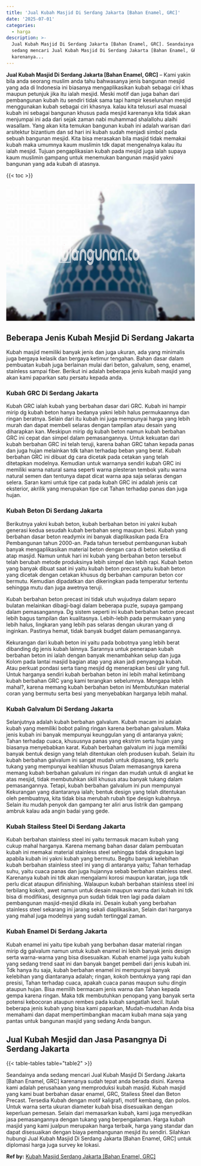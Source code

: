 ```yaml
---
title: 'Jual Kubah Masjid Di Serdang Jakarta [Bahan Enamel, GRC]'
date: '2025-07-01'
categories:
  - harga
description: >-
  Jual Kubah Masjid Di Serdang Jakarta [Bahan Enamel, GRC]. Seandainya anda
  sedang mencari Jual Kubah Masjid Di Serdang Jakarta [Bahan Enamel, GRC]
  karenanya...
---
```


**Jual Kubah Masjid Di Serdang Jakarta \[Bahan Enamel, GRC\]** – Kami yakin bila anda seorang muslim anda tahu bahwasanya jenis bangunan mesjid yang ada di Indonesia ini biasanya mengaplikasikan kubah sebagai ciri khas maupun petunjuk jika itu ialah mesjid. Meski motif dan juga bahan dari pembangunan kubah itu sendiri tidak sama tapi hampir keseluruhan mesjid menggunakan kubah sebagai ciri khasnya. kalau kita telusuri asal muasal kubah ini sebagai bangunan khusus pada mesjid karenanya kita tidak akan menjumpai ini ada dari sejak zaman nabi muhammad shalallohu alaihi wasallam. Yang akan kita temukan bangunan kubah ini adalah warisan dari arsitektur bizantium dan sd hari ini kubah sudah menjadi simbol pada sebuah bangunan mesjid. Kita bisa merasakan bila masjid tidak memakai kubah maka umumnya kaum muslimin tdk dapat mengenalnya kalau itu ialah mesjid. Tujuan pengaplikasian kubah pada mesjid juga ialah supaya kaum muslimin gampang untuk menemukan bangunan masjid yakni bangunan yang ada kubah di atasnya.

{{< toc >}}

![Jual Kubah Masjid Di Serdang Jakarta [Bahan Enamel, GRC]](/images/jual-kubah-masjid-44.png)

## Beberapa Jenis Kubah Mesjid Di Serdang Jakarta

Kubah masjid memiliki banyak jenis dan juga ukuran, ada yang minimalis juga bergaya kelasik dan bergaya ketimur tengahan. Bahan dasar dalam pembuatan kubah juga berlainan mulai dari beton, galvalum, seng, enamel, stainless sampai fiber. Berikut ini adalah beberapa jenis kubah masjid yang akan kami paparkan satu persatu kepada anda.

### Kubah GRC Di Serdang Jakarta

Kubah GRC ialah kubah yang berbahan dasar dari GRC. Kubah ini hampir mirip dg kubah beton hanya bedanya yakni lebih halus permukaannya dan ringan beratnya. Selain dari itu kubah ini juga mempunyai harga yang lebih murah dan dapat membeli selaras dengan tampilan atau desain yang diharapkan kan. Meskipun mirip dg kubah beton namun kubah berbahan GRC ini cepat dan simpel dalam pemasangannya. Untuk kekuatan dari kubah berbahan GRC ini telah teruji, karena bahan GRC tahan kepada panas dan juga hujan melainkan tdk tahan terhadap beban yang berat. Kubah berbahan GRC ini dibuat dg cara dicetak pada cetakan yang telah ditetapkan modelnya. Kemudian untuk warnanya sendiri kubah GRC ini memiliki warna natural sama seperti warna plesteran tembok yaitu warna natural semen dan tentunya dapat dicat warna apa saja selaras dengan selera. Saran kami untuk tipe cat pada kubah GRC ini adalah jenis cat eksterior, akrilik yang merupakan tipe cat Tahan terhadap panas dan juga hujan.

### Kubah Beton Di Serdang Jakarta

Berikutnya yakni kubah beton, kubah berbahan beton ini yakni kubah generasi kedua sesudah kubah berbahan seng maupun besi. Kubah yang berbahan dasar beton readymix ini banyak diaplikasikan pada Era Pembangunan tahun 2000-an. Pada tahun tersebut pembangunan kubah banyak mengaplikasikan material beton dengan cara di beton seketika di atap masjid. Namun untuk hari ini kubah yang berbahan beton tersebut telah berubah metode produksinya lebih simpel dan lebih rapi. Kubah beton yang banyak dibuat saat ini yaitu kubah beton precast yaitu kubah beton yang dicetak dengan cetakan khusus dg berbahan campuran beton cor bermutu. Kemudian dipadatkan dan dikeringkan pada temperatur tertentu sehingga mutu dan juga awetnya teruji.

Kubah berbahan beton precast ini tidak utuh wujudnya dalam separo bulatan melainkan dibagi-bagi dalam beberapa puzle, supaya gampang dalam pemasangannya. Dg sistem seperti ini kubah berbahan beton precast lebih bagus tampilan dan kualitasnya. Lebih-lebih pada permukaan yang lebih halus, lingkaran yang lebih pas selaras dengan ukuran yang di inginkan. Pastinya hemat, tidak banyak budget dalam pemasangannya.

Kekurangan dari kubah beton ini yaitu pada bobotnya yang lebih berat dibanding dg jenis kubah lainnya. Sarannya untuk penerapan kubah berbahan beton ini ialah dengan banyak menambahkan selup dan juga Kolom pada lantai masjid bagian atap yang akan jadi penyangga kubah. Atau perkuat pondasi serta tiang mesjid dg menerapkan besi ulir yang full. Untuk harganya sendiri kubah berbahan beton ini lebih mahal ketimbang kubah berbahan GRC yang kami terangkan sebelumnya. Mengapa lebih mahal?, karena memang kubah berbahan beton ini Membutuhkan material coran yang bermutu serta besi yang menyebabkan harganya lebih mahal.

### Kubah Galvalum Di Serdang Jakarta

Selanjutnya adalah kubah berbahan galvalum. Kubah macam ini adalah kubah yang memiliki bobot paling ringan karena berbahan galvalum. Maka jenis kubah ini banyak mempunyai keunggulan yang di antaranya yakni; Tahan terhadap cuaca, khususnya panas yang ekstrim serta hujan yang biasanya menyebabkan karat. Kubah berbahan galvalum ini juga memiliki banyak bentuk design yang telah ditentukan oleh produsen kubah. Selain itu kubah berbahan galvalum ini sangat mudah untuk dipasang, tdk perlu tukang yang mempunyai keahlian khusus Dalam memasangnya karena memang kubah berbahan galvalum ini ringan dan mudah untuk di angkat ke atas mesjid, tidak membutuhkan skill khusus atau banyak tukang dalam pemasangannya. Tetapi, kubah berbahan galvalum ini pun mempunyai Kekurangan yang diantaranya ialah; bentuk design yang telah ditentukan oleh pembuatnya, kita tidak bisa merubah rubah tipe design kubahnya. Selain itu mudah penyok dan gampang ter aliri arus listrik dan gampang ambruk kalau ada angin badai yang gede.

### Kubah Stailess Steel Di Serdang Jakarta

Kubah berbahan stainless steel ini yaitu termasuk macam kubah yang cukup mahal harganya. Karena memang bahan dasar dalam pembuatan kubah ini memakai material stainless steel sehingga tidak diragukan lagi apabila kubah ini yakni kubah yang bermutu. Begitu banyak kelebihan kubah berbahan stainless steel ini yang di antaranya yaitu; Tahan terhadap suhu, yaitu cuaca panas dan juga hujannya sebab berbahan stainless steel. Karenanya kubah ini tdk akan mengalami korosi maupun karatan, juga tdk perlu dicat ataupun difinishing. Walaupun kubah berbahan stainless steel ini terbilang kokoh, awet namun untuk desain maupun warna dari kubah ini tdk bisa di modifikasi, designnya pun sudah tidak tren lagi pada dalam pembangunan masjid-mesjid dikala ini. Desain kubah yang berbahan stainless steel sekarang ini jarang sekali diaplikasikan, Selain dari harganya yang mahal juga modelnya yang sudah tertinggal zaman.

### Kubah Enamel Di Serdang Jakarta

Kubah enamel ini yaitu tipe kubah yang berbahan dasar material ringan mirip dg galvalum namun untuk kubah enamel ini lebih banyak jenis design serta warna-warna yang bisa disesuaikan. Kubah enamel juga yaitu kubah yang sedang trend saat ini dan banyak banget pembeli dari jenis kubah ini. Tdk hanya itu saja, kubah berbahan enamel ini mempunyai banyak kelebihan yang diantaranya adalah; ringan, kokoh bentuknya yang rapi dan presisi, Tahan terhadap cuaca, apakah cuaca panas maupun suhu dingin ataupun hujan. Bisa memilih bermacam jenis warna dan Tahan kepada gempa karena ringan. Maka tdk membutuhkan penopang yang banyak serta potensi kebocoran ataupun rembes pada kubah sangatlah kecil. Itulah beberapa jenis kubah yang bisa kami paparkan, Mudah-mudahan Anda bisa memahami dan dapat mempertimbangkan macam kubah mana saja yang pantas untuk bangunan masjid yang sedang Anda bangun.

## Jual Kubah Mesjid dan Jasa Pasangnya Di Serdang Jakarta

{{< table-tables table="table2" >}}

Seandainya anda sedang mencari Jual Kubah Masjid Di Serdang Jakarta \[Bahan Enamel, GRC\] karenanya sudah tepat anda berada disini. Karena kami adalah perusahaan yang memproduksi kubah masjid. Kubah masjid yang kami buat berbahan dasar enamel, GRC, Stailess Steel dan Beton Precast. Tersedia Kubah dengan motif kaligrafi, motif kembang, dan polos. Untuk warna serta ukuran diameter kubah bisa disesuaikan dengan keperluan pemesan. Selain dari memasarkan kubah, kami juga menyedikan jasa pemasangannya dengan tukang yang berpengalaman. Harga kubah masjid yang kami jualpun merupakan harga terbaik, harga yang standar dan dapat disesuaikan dengan biaya pembangunan mesjid itu sendiri. Silahkan hubungi Jual Kubah Masjid Di Serdang Jakarta \[Bahan Enamel, GRC\] untuk diplomasi harga juga survey ke lokasi.

**Ref by:** [Kubah Masjid Serdang Jakarta [Bahan Enamel, GRC]](https://id.wikipedia.org/wiki/Kubah)
